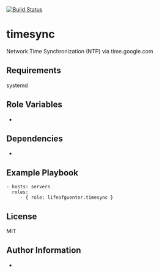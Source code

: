 [![Build Status](https://travis-ci.org/lifeofguenter/ansible-role-timesync.svg?branch=master)](https://travis-ci.org/lifeofguenter/ansible-role-timesync)

timesync
========

Network Time Synchronization (NTP) via time.google.com

Requirements
------------

systemd

Role Variables
--------------

-

Dependencies
------------

-

Example Playbook
----------------

    - hosts: servers
      roles:
         - { role: lifeofguenter.timesync }

License
-------

MIT

Author Information
------------------

-
